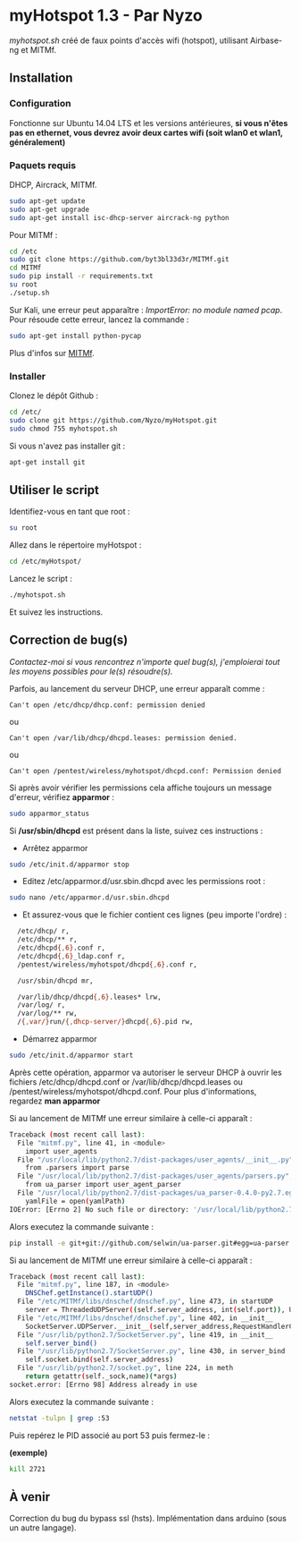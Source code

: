# myHotspot 1.3 - Par Nyzo
*myhotspot.sh* créé de faux points d'accès wifi (hotspot), utilisant Airbase-ng et MITMf.
## Installation
### Configuration
Fonctionne sur Ubuntu 14.04 LTS et les versions antérieures, **si vous n'êtes pas en ethernet, vous devrez avoir deux cartes wifi (soit wlan0 et wlan1, généralement)**
### Paquets requis
DHCP, Aircrack, MITMf.
```sh
sudo apt-get update
sudo apt-get upgrade
sudo apt-get install isc-dhcp-server aircrack-ng python
```
Pour MITMf :
```sh
cd /etc
sudo git clone https://github.com/byt3bl33d3r/MITMf.git
cd MITMf
sudo pip install -r requirements.txt
su root
./setup.sh
```
Sur Kali, une erreur peut apparaître : *ImportError: no module named pcap*. Pour résoude cette erreur, lancez la commande : 
```sh
sudo apt-get install python-pycap
```
Plus d'infos sur [MITMf].
### Installer
Clonez le dépôt Github :
```sh
cd /etc/
sudo clone git https://github.com/Nyzo/myHotspot.git
sudo chmod 755 myhotspot.sh
```
Si vous n'avez pas installer git :
```sh
apt-get install git
```
## Utiliser le script
Identifiez-vous en tant que root :
```sh
su root
```
Allez dans le répertoire myHotspot :
```sh
cd /etc/myHotspot/
```
Lancez le script :
```sh
./myhotspot.sh
```
Et suivez les instructions.
## Correction de bug(s)
*Contactez-moi si vous rencontrez n'importe quel bug(s), j'emploierai tout les moyens possibles pour le(s) résoudre(s).*

Parfois, au lancement du serveur DHCP, une erreur apparaît comme :
```
Can't open /etc/dhcp/dhcp.conf: permission denied
```
ou
```
Can't open /var/lib/dhcp/dhcpd.leases: permission denied.
```
ou
```
Can't open /pentest/wireless/myhotspot/dhcpd.conf: Permission denied
```

Si après avoir vérifier les permissions cela affiche toujours un message d'erreur, vérifiez **apparmor** :
```sh
sudo apparmor_status
```

Si **/usr/sbin/dhcpd** est présent dans la liste, suivez ces instructions :

* Arrêtez apparmor
```sh
sudo /etc/init.d/apparmor stop
```
* Editez /etc/apparmor.d/usr.sbin.dhcpd avec les permissions root :
```sh
sudo nano /etc/apparmor.d/usr.sbin.dhcpd
```
* Et assurez-vous que le fichier contient ces lignes (peu importe l'ordre) :
```sh
  /etc/dhcp/ r,
  /etc/dhcp/** r,
  /etc/dhcpd{,6}.conf r,
  /etc/dhcpd{,6}_ldap.conf r,
  /pentest/wireless/myhotspot/dhcpd{,6}.conf r,

  /usr/sbin/dhcpd mr,

  /var/lib/dhcp/dhcpd{,6}.leases* lrw,
  /var/log/ r,
  /var/log/** rw,
  /{,var/}run/{,dhcp-server/}dhcpd{,6}.pid rw,
```
* Démarrez apparmor
```sh
sudo /etc/init.d/apparmor start
```

Après cette opération, apparmor va autoriser le serveur DHCP à ouvrir les fichiers /etc/dhcp/dhcpd.conf or /var/lib/dhcp/dhcpd.leases ou /pentest/wireless/myhotspot/dhcpd.conf. Pour plus d'informations, regardez **man apparmor**


Si au lancement de MITMf une erreur similaire à celle-ci apparaît :
```sh
Traceback (most recent call last):
  File "mitmf.py", line 41, in <module>
    import user_agents
  File "/usr/local/lib/python2.7/dist-packages/user_agents/__init__.py", line 3, in <module>
    from .parsers import parse
  File "/usr/local/lib/python2.7/dist-packages/user_agents/parsers.py", line 4, in <module>
    from ua_parser import user_agent_parser
  File "/usr/local/lib/python2.7/dist-packages/ua_parser-0.4.0-py2.7.egg/ua_parser/user_agent_parser.py", line 460, in <module>
    yamlFile = open(yamlPath)
IOError: [Errno 2] No such file or directory: '/usr/local/lib/python2.7/dist-packages/ua_parser-0.4.0-py2.7.egg/ua_parser/regexes.yaml'
```
Alors executez la commande suivante :
```sh
pip install -e git+git://github.com/selwin/ua-parser.git#egg=ua-parser
```


Si au lancement de MITMf une erreur similaire à celle-ci apparaît :
```sh
Traceback (most recent call last):
  File "mitmf.py", line 187, in <module>
    DNSChef.getInstance().startUDP()
  File "/etc/MITMf/libs/dnschef/dnschef.py", line 473, in startUDP
    server = ThreadedUDPServer((self.server_address, int(self.port)), UDPHandler)
  File "/etc/MITMf/libs/dnschef/dnschef.py", line 402, in __init__
    SocketServer.UDPServer.__init__(self,server_address,RequestHandlerClass) 
  File "/usr/lib/python2.7/SocketServer.py", line 419, in __init__
    self.server_bind()
  File "/usr/lib/python2.7/SocketServer.py", line 430, in server_bind
    self.socket.bind(self.server_address)
  File "/usr/lib/python2.7/socket.py", line 224, in meth
    return getattr(self._sock,name)(*args)
socket.error: [Errno 98] Address already in use
```
Alors executez la commande suivante :
```sh
netstat -tulpn | grep :53
```
Puis repérez le PID associé au port 53 puis fermez-le :

**(exemple)**
```sh
kill 2721
```
## À venir
Correction du bug du bypass ssl (hsts). Implémentation dans arduino (sous un autre langage).

[MITMf]:https://github.com/byt3bl33d3r/MITMf

